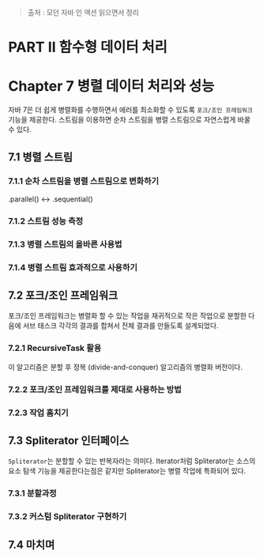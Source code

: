 > 출처 : 모던 자바 인 액션 읽으면서 정리

# PART Ⅱ 함수형 데이터 처리
# Chapter 7 병렬 데이터 처리와 성능
자바 7은 더 쉽게 병렬화를 수행하면서 에러를 최소화할 수 있도록 `포크/조인 프레임워크` 기능을 제공한다.
스트림을 이용하면 순차 스트림을 병렬 스트림으로 자연스럽게 바꿀 수 있다.

## 7.1 병렬 스트림
### 7.1.1 순차 스트림을 병렬 스트림으로 변화하기
.parallel() <-> .sequential()

### 7.1.2 스트림 성능 측정
### 7.1.3 병렬 스트림의 올바른 사용법
### 7.1.4 병렬 스트림 효과적으로 사용하기

## 7.2 포크/조인 프레임워크
포크/조인 프레임워크는 병렬화 할 수 있는 작업을 재귀적으로 작은 작업으로 분할한 다음에 서브 태스크 각각의 결과를
합쳐서 전체 결과를 만들도록 설계되었다.

### 7.2.1 RecursiveTask 활용
이 알고리즘은 분할 후 정복 (divide-and-conquer) 알고리즘의 병렬화 버전이다.

### 7.2.2 포크/조인 프레임워크를 제대로 사용하는 방법
### 7.2.3 작업 훔치기

## 7.3 Spliterator 인터페이스
`Spliterator`는 분할할 수 있는 반복자라는 의미다. Iterator처럼 Spliterator는 소스의 요소 탐색 기능을 제공한다는점은
같지만 Spliterator는 병렬 작업에 특화되어 있다.

### 7.3.1 분할과정
### 7.3.2 커스텀 Spliterator 구현하기

## 7.4 마치며
